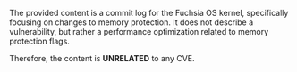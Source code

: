 The provided content is a commit log for the Fuchsia OS kernel, specifically focusing on changes to memory protection. It does not describe a vulnerability, but rather a performance optimization related to memory protection flags.

Therefore, the content is **UNRELATED** to any CVE.